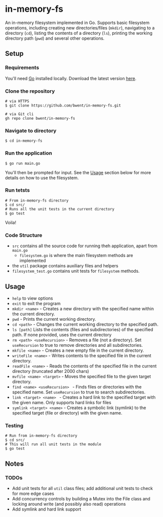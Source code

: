 # in-memory-fs
An in-memory filesystem implemented in Go. Supports basic filesystem operations, including creating new directories/files (`mkdir`), navigating to a directory (`cd`), listing the contents of a directory (`ls`), printing the working directory path (`pwd`) and several other operations. 

## Setup
### Requirements
You'll need [Go](https://go.dev) installed locally. Download the latest version [here](https://go.dev/dl/).

### Clone the repository
```
# via HTTPS
$ git clone https://github.com/bwent/in-memory-fs.git

# via Git cli
gh repo clone bwent/in-memory-fs
```

### Navigate to directory
```
$ cd in-memory-fs
```

### Run the application
```
$ go run main.go
```
You'll then be prompted for input. See the [Usage](#usage) section below for more details on how to use the filesystem.

### Run tetsts
```
# From in-memory-fs directory
$ cd src/
# Runs all the unit tests in the current directory
$ go test
```
Voila!

### Code Structure
* `src` contains all the source code for running theh application, apart from `main.go`
    * `filesystem.go` is where the main filesystem methods are implemented
* the `util` package contains auxiliary files and helpers
* `filesystem_test.go` contains unit tests for `filesystem` methods. 

## Usage

* `help` to view options
* `exit` to exit the program
* `mkdir <name>` - Creates a new directory with the specified name within the current directory. 
* `pwd`  - Prints the current working directory.
* `cd <path>` - Changes the current working directory to the specified path.
* `ls [path]` Lists the contents (files and subdirectories) of the specified path. If none provided, uses the current directory
* `rm <path> <useRecursion>` - Removes a file (not a directory). Set `useRecursion` to true to remove directories and all subdirectories.
* `mkfile <name>` - Creates a new empty file in the current directory.
* `writeFile <name>`  - Writes contents to the specified file in the current directory.
* `readFile <name>`    - Reads the contents of the specified file in the current directory (truncated after 2000 chars)
* `mvfile <name> <target>`  - Moves the specified file to the given target directory.
* `find <name> <useRecursion> `  - Finds files or directories with the specified name. Set `useRecursion` to true to search subdirectories.
* `link <target> <name> `  - Creates a hard link to the specified target with the given name. Only supports hard links for files
* `symlink <target> <name>` - Creates a symbolic link (symlink) to the specified target (file or directory) with the given name.  

### Testing
```
# Run from in-memory-fs directory
$ cd src/
# This will run all unit tests in the module
$ go test
```

## Notes
### TODOs
* Add unit tests for all `util` class files; add additional unit tests to check for more edge cases
* Add concurrency controls by building a Mutex into the File class and locking around write (and possibly also read) operations
* Add symlink and hard link support

